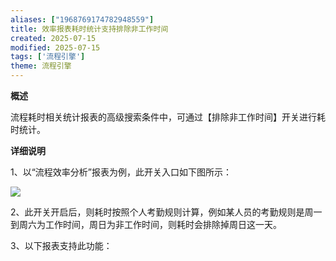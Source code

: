 ```yaml
---
aliases: ["1968769174782948559"]
title: 效率报表耗时统计支持排除非工作时间
created: 2025-07-15
modified: 2025-07-15
tags: ['流程引擎']
theme: 流程引擎
---
```


**概述**

流程耗时相关统计报表的高级搜索条件中，可通过【排除非工作时间】开关进行耗时统计。

**详细说明**

1、以“流程效率分析”报表为例，此开关入口如下图所示：

![](https://myhelpdoc.oss-cn-heyuan.aliyuncs.com/mdimages/aa5fb726545ca0fd28a1a2665134a2cb.jpg)

2、此开关开启后，则耗时按照个人考勤规则计算，例如某人员的考勤规则是周一到周六为工作时间，周日为非工作时间，则耗时会排除掉周日这一天。

3、以下报表支持此功能：

